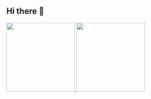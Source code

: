 ## Hi there 👋

<div>
  <a href="https://github.com/ed-wantuil">
    <img height=180em" src="https://github-readme-stats.vercel.app/api?username=ed-wantuil&show_icons=true&theme=dracula&include_all_commits=true&count_private=true"/>
    <img height=180em" src="https://github-readme-stats.vercel.app/api/top-langs?username=ed-wantuil&layout=compact&langs_count=16&theme=dracula"/>
  </div>

<!--
**ed-wantuil/ed-wantuil** is a ✨ _special_ ✨ repository because its `README.md` (this file) appears on your GitHub profile.

Here are some ideas to get you started:

- 🔭 I’m currently working on ...
- 🌱 I’m currently learning ...
- 👯 I’m looking to collaborate on ...
- 🤔 I’m looking for help with ...
- 💬 Ask me about ...
- 📫 How to reach me: ...
- 😄 Pronouns: ...
- ⚡ Fun fact: ...
-->
